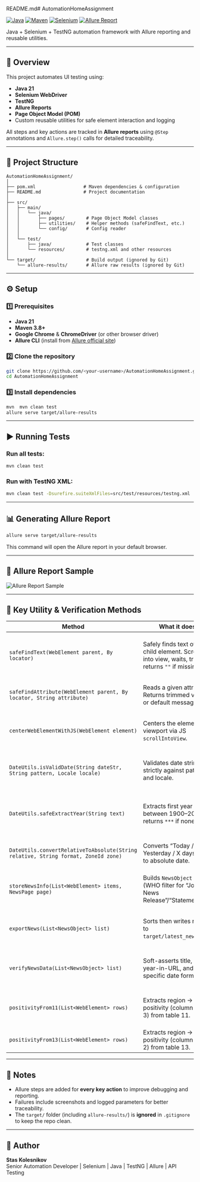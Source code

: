 README.md# AutomationHomeAssignment

[![Java](https://img.shields.io/badge/Java-21-blue.svg)](https://www.oracle.com/java/)
[![Maven](https://img.shields.io/badge/Maven-3.8+-orange.svg)](https://maven.apache.org/)
[![Selenium](https://img.shields.io/badge/Selenium-4.x-green.svg)](https://www.selenium.dev/)
[![Allure Report](https://img.shields.io/badge/Allure-Reports-yellow.svg)](https://qameta.io/allure-report/)

Java + Selenium + TestNG automation framework with Allure reporting and reusable utilities.

---

## 📌 Overview
This project automates UI testing using:
- **Java 21**
- **Selenium WebDriver**
- **TestNG**
- **Allure Reports**
- **Page Object Model (POM)**
- Custom reusable utilities for safe element interaction and logging

All steps and key actions are tracked in **Allure reports** using `@Step` annotations and `Allure.step()` calls for detailed traceability.

---

## 📂 Project Structure
```
AutomationHomeAssignment/
│
├── pom.xml                  # Maven dependencies & configuration
├── README.md                # Project documentation
│
├── src/
│   ├── main/
│   │   └── java/
│   │       ├── pages/        # Page Object Model classes
│   │       ├── utilities/    # Helper methods (safeFindText, etc.)
│   │       └── config/       # Config reader
│   │
│   └── test/
│       ├── java/             # Test classes
│       └── resources/        # testng.xml and other resources
│
└── target/                   # Build output (ignored by Git)
    └── allure-results/       # Allure raw results (ignored by Git)
```

---

## ⚙️ Setup

### 1️⃣ Prerequisites
- **Java 21**
- **Maven 3.8+**
- **Google Chrome** & **ChromeDriver** (or other browser driver)
- **Allure CLI** (install from [Allure official site](https://docs.qameta.io/allure/))

### 2️⃣ Clone the repository
```bash
git clone https://github.com/<your-username>/AutomationHomeAssignment.git
cd AutomationHomeAssignment
```

### 3️⃣ Install dependencies
```bash
mvn  mvn clean test
allure serve target/allure-results
```

---

## ▶️ Running Tests

### Run all tests:
```bash
mvn clean test
```

### Run with TestNG XML:
```bash
mvn clean test -Dsurefire.suiteXmlFiles=src/test/resources/testng.xml
```

---

## 📊 Generating Allure Report
```bash
allure serve target/allure-results
```
This command will open the Allure report in your default browser.

---

## 📸 Allure Report Sample

![Allure Report Sample](docs/allure-sample.png)

---

## 🧩 Key Utility & Verification Methods

| Method | What it does | Notes (Allure) |
|---|---|---|
| `safeFindText(WebElement parent, By locator)` | Safely finds text of a child element. Scrolls into view, waits, trims, returns `""` if missing. | Logs locator/parent, visibility handling, extracted text, errors. |
| `safeFindAttribute(WebElement parent, By locator, String attribute)` | Reads a given attribute. Returns trimmed value or default message. | Logs attribute name/locator, parent state, value or error. |
| `centerWebElementWithJS(WebElement element)` | Centers the element in viewport via JS `scrollIntoView`. | Logs target element and result; warns on null; errors rethrown. |
| `DateUtils.isValidDate(String dateStr, String pattern, Locale locale)` | Validates date string strictly against pattern and locale. | Logs inputs, parsed date, equality check, or parse failure. |
| `DateUtils.safeExtractYear(String text)` | Extracts first year between 1900–2099; returns `***` if none. | Logs input, found year, or no match; catches unexpected errors. |
| `DateUtils.convertRelativeToAbsolute(String relative, String format, ZoneId zone)` | Converts “Today / Yesterday / X days ago” to absolute date. | Logs inputs, base date, matched rule, and final result. |
| `storeNewsInfo(List<WebElement> items, NewsPage page)` | Builds `NewsObject` list (WHO filter for “Joint News Release”/“Statement”). | Logs per-item processing, type filter decisions, fields added. |
| `exportNews(List<NewsObject> list)` | Sorts then writes news to `target/latest_news.txt`. | Logs count, sorting, file path, per-article write, success/errors. |
| `verifyNewsData(List<NewsObject> list)` | Soft-asserts title, URL, year-in-URL, and site-specific date format. | Logs each article’s checks and expected patterns (WHO/APPLE). |
| `positivityFrom11(List<WebElement> rows)` | Extracts region → positivity (column index 3) from table 11. | Logs row-by-row parsing, skips, extracted pairs, errors. |
| `positivityFrom13(List<WebElement> rows)` | Extracts region → positivity (column index 2) from table 13. | Same style of logging as above. |

---

## 📝 Notes
- Allure steps are added for **every key action** to improve debugging and reporting.
- Failures include screenshots and logged parameters for better traceability.
- The `target/` folder (including `allure-results/`) is **ignored** in `.gitignore` to keep the repo clean.

---

## 🚀 Author
**Stas Kolesnikov**  
Senior Automation Developer | Selenium | Java | TestNG | Allure | API Testing
